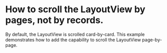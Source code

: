 # How to scroll the LayoutView by pages, not by records.


<p>By default, the LayoutView is scrolled card-by-card. This example demonstrates how to add the capability to scroll the LayoutView page-by-page.</p>

<br/>



